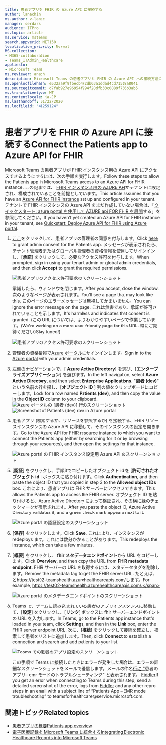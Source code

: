 ```yaml
---
title: 患者アプリを FHIR の Azure API に接続する
author: lanachin
ms.author: v-lanac
manager: serdars
audience: ITPro
ms.topic: article
ms.service: msteams
search.appverid: MET150
localization_priority: Normal
MS.collection:
- M365-collaboration
- Teams_ITAdmin_Healthcare
appliesto:
- Microsoft Teams
ms.reviewer: anach
description: Microsoft Teams の患者アプリと FHIR の Azure API への接続方法について説明します (ファースト医療の相互運用性リソース)。
ms.openlocfilehash: e532aa9f9fbecb472db63a1ddad4cd71518a8041
ms.sourcegitcommit: d7fab927e96954f294f28dfb33c0889f736b3ab5
ms.translationtype: MT
ms.contentlocale: ja-JP
ms.lasthandoff: 01/22/2020
ms.locfileid: "41259124"
---
```

# <a name="connect-the-patients-app-to-azure-api-for-fhir"></a><span data-ttu-id="e795e-103">患者アプリを FHIR の Azure API に接続する</span><span class="sxs-lookup"><span data-stu-id="e795e-103">Connect the Patients app to Azure API for FHIR</span></span>

<span data-ttu-id="e795e-104">Microsoft Teams の患者アプリが FHIR インスタンス用の Azure API にアクセスできるようにするには、次の手順を実行します。</span><span class="sxs-lookup"><span data-stu-id="e795e-104">Follow these steps to allow the Patients app in Microsoft Teams access to an Azure API for FHIR instance.</span></span> <span data-ttu-id="e795e-105">この記事では、 [FHIR インスタンス用の AZURE API](https://azure.microsoft.com/services/azure-api-for-fhir/)がテナントに設定され、構成されていることを前提としています。</span><span class="sxs-lookup"><span data-stu-id="e795e-105">This article assumes that you have an [Azure API for FHIR instance](https://azure.microsoft.com/services/azure-api-for-fhir/) set up and configured in your tenant.</span></span>  <span data-ttu-id="e795e-106">テナントで FHIR インスタンスの Azure API をまだ作成していない場合は、「[クイックスタート: azure portal を使用して AZURE api FOR FHIR を展開](https://docs.microsoft.com/azure/healthcare-apis/fhir-paas-portal-quickstart)する」を参照してください。</span><span class="sxs-lookup"><span data-stu-id="e795e-106">If you haven’t yet created an Azure API for FHIR instance in your tenant, see [Quickstart: Deploy Azure API for FHIR using Azure portal](https://docs.microsoft.com/azure/healthcare-apis/fhir-paas-portal-quickstart).</span></span>


1. <span data-ttu-id="e795e-107">[ここ](https://login.microsoftonline.com/common/adminConsent?client_id=4aee3506-b263-43e0-ba31-1468fa7b2806)をクリックして、患者アプリの管理者の同意を付与します。</span><span class="sxs-lookup"><span data-stu-id="e795e-107">Click [here](https://login.microsoftonline.com/common/adminConsent?client_id=4aee3506-b263-43e0-ba31-1468fa7b2806) to grant admin consent for the Patients app.</span></span> <span data-ttu-id="e795e-108">メッセージが表示されたら、テナント管理者またはグローバル管理者の資格情報を使用してサインインし、[**承諾**] をクリックして、必要なアクセス許可を付与します。</span><span class="sxs-lookup"><span data-stu-id="e795e-108">When prompted, sign in using your tenant admin or global admin credentials, and then click **Accept** to grant the required permissions.</span></span>

    ![患者アプリのアクセス許可要求のスクリーンショット](../../media/patients-app-permissions-request.png)

    <span data-ttu-id="e795e-110">承諾したら、ウィンドウを閉じます。</span><span class="sxs-lookup"><span data-stu-id="e795e-110">After you accept, close the window.</span></span> <span data-ttu-id="e795e-111">次のようなページが表示されます。</span><span class="sxs-lookup"><span data-stu-id="e795e-111">You'll see a page that may look like this.</span></span> <span data-ttu-id="e795e-112">このページのエラーメッセージは無視してかまいません。</span><span class="sxs-lookup"><span data-stu-id="e795e-112">You can ignore the error message on the page.</span></span> <span data-ttu-id="e795e-113">これは無害であり、承諾が許可されていることを示します。</span><span class="sxs-lookup"><span data-stu-id="e795e-113">It's harmless and indicates that consent is granted.</span></span> <span data-ttu-id="e795e-114">(この URL については、よりわかりやすいページで作業しています。</span><span class="sxs-lookup"><span data-stu-id="e795e-114">(We're working on a more user-friendly page for this URL.</span></span> <span data-ttu-id="e795e-115">常にご期待ください)</span><span class="sxs-lookup"><span data-stu-id="e795e-115">Stay tuned!)</span></span>

    ![患者アプリのアクセス許可要求のスクリーンショット](../../media/patients-app-permissions-request-granted.png)
2. <span data-ttu-id="e795e-117">管理者の資格情報で[Azure ポータル](https://portal.azure.com)にサインインします。</span><span class="sxs-lookup"><span data-stu-id="e795e-117">Sign in to the [Azure portal](https://portal.azure.com) with your admin credentials.</span></span>
3. <span data-ttu-id="e795e-118">左側のナビゲーションで、[ **Azure Active Directory**] を選び、[**エンタープライズアプリケーション**] を選びます。</span><span class="sxs-lookup"><span data-stu-id="e795e-118">In the left navigation, select **Azure Active Directory**, and then select **Enterprise Applications**.</span></span>
    <span data-ttu-id="e795e-119">"**患者 (dev)**" という名前の行を探し、[**オブジェクト ID** ] 列の値をクリップボードにコピーします。</span><span class="sxs-lookup"><span data-stu-id="e795e-119">Look for a row named **Patients (dev)**, and then copy the value in the **Object ID** column to your clipboard.</span></span>
    <span data-ttu-id="e795e-120">![Azure ポータルの [患者 (dev)] 行のスクリーンショット](../../media/patients-app-azure-portal-object-id.png)</span><span class="sxs-lookup"><span data-stu-id="e795e-120">![Screenshot of Patients (dev) row in Azure portal](../../media/patients-app-azure-portal-object-id.png)</span></span>
4. <span data-ttu-id="e795e-121">患者アプリ (検索するか、リソースを参照するか) を接続する、FHIR リソースインスタンスの Azure API に移動して、そのインスタンスの設定を開きます。</span><span class="sxs-lookup"><span data-stu-id="e795e-121">Go to the Azure API for FHIR resource instance to which you want to connect the Patients app (either by searching for it or by browsing through your resources), and then open the settings for that instance.</span></span>

    ![Azure portal の FHIR インスタンス設定用 Azure API のスクリーンショット](../../media/patients-app-azure-portal-instance-settings.png)

5. <span data-ttu-id="e795e-123">[**認証**] をクリックし、手順3でコピーしたオブジェクト id を [**許可されたオブジェクト id** ] ボックスに貼り付けます。</span><span class="sxs-lookup"><span data-stu-id="e795e-123">Click **Authentication**, and then paste the object ID that you copied in step 3 to the **Allowed object IDs** box.</span></span> <span data-ttu-id="e795e-124">これにより、患者アプリは FHIR サーバーにアクセスできます。</span><span class="sxs-lookup"><span data-stu-id="e795e-124">This allows the Patients app to access the FHIR server.</span></span> <span data-ttu-id="e795e-125">オブジェクト ID を貼り付けると、Azure Active Directory によって検証され、その横に緑のチェックマークが表示されます。</span><span class="sxs-lookup"><span data-stu-id="e795e-125">After you paste the object ID, Azure Active Directory validates it, and a green check mark appears next to it.</span></span>

    ![Azure portal の認証設定のスクリーンショット](../../media/patients-app-azure-portal-authentication.png)

6. <span data-ttu-id="e795e-127">**[保存]** をクリックします。</span><span class="sxs-lookup"><span data-stu-id="e795e-127">Click **Save**.</span></span> <span data-ttu-id="e795e-128">これにより、インスタンスが redeploys ます。これには数分かかることがあります。</span><span class="sxs-lookup"><span data-stu-id="e795e-128">This redeploys the instance, which can take a few minutes.</span></span>
7. <span data-ttu-id="e795e-129">[**概要**] をクリックし、 **fhir メタデータエンドポイント**から URL をコピーします。</span><span class="sxs-lookup"><span data-stu-id="e795e-129">Click **Overview**, and then copy the URL from **FHIR metadata endpoint**.</span></span> <span data-ttu-id="e795e-130">FHIR サーバーの URL を取得するには、メタデータタグを削除します。</span><span class="sxs-lookup"><span data-stu-id="e795e-130">Remove the metadata tag to get the FHIR server URL.</span></span> <span data-ttu-id="e795e-131">たとえば、とhttps://test02-teamshealth.azurehealthcareapis.com/します。</span><span class="sxs-lookup"><span data-stu-id="e795e-131">For example, https://test02-teamshealth.azurehealthcareapis.com/.</span></span> 

    ![Azure portal のメタデータエンドポイントのスクリーンショット](../../media/patients-app-azure-portal-metadata-endpoint.png)

8. <span data-ttu-id="e795e-133">Teams で、チームに読み込まれている患者のアプリインスタンスに移動して、[**設定**] をクリックし、[**リンク**] ボックスに fhir サーバーエンドポイントの URL を入力します。</span><span class="sxs-lookup"><span data-stu-id="e795e-133">In Teams, go to the Patients app instance that's loaded in your team, click **Settings**, and then in the **Link** box, enter the FHIR server endpoint URL.</span></span> <span data-ttu-id="e795e-134">次に、[**接続**] をクリックして接続を確立し、検索して患者をリストに追加します。</span><span class="sxs-lookup"><span data-stu-id="e795e-134">Then, click **Connect** to establish a connection and search and add patients to your list.</span></span>  

    ![Teams での患者のアプリ設定のスクリーンショット](../../media/patients-app-teams.png)
    
    <span data-ttu-id="e795e-136">この手順で Teams に接続したときにエラーが発生した場合は、エラーの詳細なスクリーンショットをメールで送信します。メールの件名[行に "](mailto:teamsforhealthcare@service.microsoft.com)患者のアプリ– emr モードのトラブルシューティング" と表示されます。 [Fiddler](https://www.telerik.com/download/fiddler)</span><span class="sxs-lookup"><span data-stu-id="e795e-136">If you get an error when connecting to Teams during this step, send a detailed screenshot of the error, logs from [Fiddler](https://www.telerik.com/download/fiddler) and any other repro steps in an email with a subject line of “Patients App – EMR mode troubleshooting” to [teamsforhealthcare@service.microsoft.com](mailto:teamsforhealthcare@service.microsoft.com).</span></span>

## <a name="related-topics"></a><span data-ttu-id="e795e-137">関連トピック</span><span class="sxs-lookup"><span data-stu-id="e795e-137">Related topics</span></span>

- [<span data-ttu-id="e795e-138">患者アプリの概要</span><span class="sxs-lookup"><span data-stu-id="e795e-138">Patients app overview</span></span>](patients-app-overview.md)
- [<span data-ttu-id="e795e-139">電子医療記録を Microsoft Teams に統合する</span><span class="sxs-lookup"><span data-stu-id="e795e-139">Integrating Electronic Healthcare Records into Microsoft Teams</span></span>](patients-app.md)
